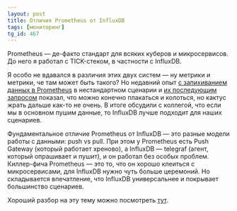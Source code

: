 ```yaml
---
layout: post
title: Отличия Prometheus от InfluxDB
tags: [мониторинг]
tg_id: 467
---
```

Prometheus — де-факто стандарт для всяких куберов и микросервисов. До него я работал с TICK-стеком, в частности с InfluxDB. 

Я особо не вдавался в различия этих двух систем — ну метрики и метрики, че там может быть такого? Но недавний опыт [с запихиванием данных в Prometheus](/2023/07/11/prometheus-store.html) в нестандартном сценарии и [их последующим запросом](/2023/09/07/grafana-no-data-bug.html) показал, что можно конечно плакаться и колоться, но кактус жрать дальше как-то не очень. В итоге обсудили с коллегой, что если мы в основном пушим данные, то InfluxDB лучше подходит для наших сценариев. 

Фундаментальное отличие Prometheus от InfluxDB — это разные модели работы с данными: push vs pull. При этом у Prometheus есть Push Gateway (который работает хреново), а InfluxDB — telegraf (агент, который опрашивает и пушит), и он работал без особых проблем. Киллер-фича Prometheus — это то, что он хорошо клеиться с микросервисами, для InfluxDB нужно чуть больше церемоний. Но складывается впечатление, что InfluxDB универсальнее и покрывает большинство сценариев.

Хороший разбор на эту тему можно посмотреть [тут](https://www.youtube.com/watch?v=W-ouPw944CM).

